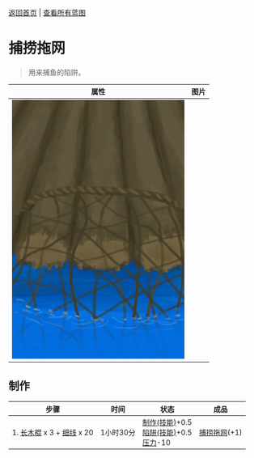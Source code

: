 [返回首页](index.md)   |  [查看所有蓝图](blueprint.md)
# 捕捞拖网  
> 用来捕鱼的陷阱。  
  
  属性  |   图片   
 ----  |  ----:   
   |  ![](Sprite/RaftFishTrap.png)   
  
## 制作  
步骤  |  时间  |  状态  |  成品  
----  |  ----  |  ----  |  ----  
1. [长木棍](StickLong.md) x 3 + [细线](CordFiber.md) x 20  |  1小时30分  |  [制作(技能)](Skill_Crafting.md)+0.5<br>[陷阱(技能)](Skill_Trapping.md)+0.5<br>[压力](Stress.md)-10  |  [捕捞拖网](RaftFishTrap.md)(+1)  
